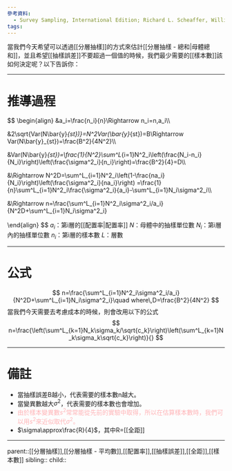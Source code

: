 ```yaml
---
參考資料:
  - Survey Sampling, International Edition; Richard L. Scheaffer, William Mendenhall. III
tags:
---
```

當我們今天希望可以透過[[分層抽樣]]的方式來估計[[分層抽樣 - 總和|母體總和]]，並且希望[[抽樣誤差]]不要超過一個值的時候，我們最少需要的[[樣本數]]該如何決定呢？以下告訴你：
- - -
# 推導過程
$$
\begin{align}
&a_i=\frac{n_i}{n}\Rightarrow n_i=n\,a_i\\\\

&2\sqrt{Var(N\bar{y}_{st})}=N^2Var(\bar{y}_{st})=B\Rightarrow Var(N\bar{y}_{st})=\frac{B^2}{4N^2}\\\\

&Var(N\bar{y}_{st})=\frac{1}{N^2}\sum^L_{i=1}N^2_i\left(\frac{N_i-n_i}{N_i}\right)\left(\frac{\sigma^2_i}{n_i}\right)=\frac{B^2}{4}=D\\\\

&\Rightarrow N^2D=\sum^L_{i=1}N^2_i\left(1-\frac{na_i}{N_i}\right)\left(\frac{\sigma^2_i}{na_i}\right)
=\frac{1}{n}\sum^L_{i=1}N^2_i\frac{\sigma^2_i}{a_i}-\sum^L_{i=1}N_i\sigma^2_i\\\\

&\Rightarrow n=\frac{\sum^L_{i=1}N^2_i\sigma^2_i/a_i}{N^2D+\sum^L_{i=1}N_i\sigma^2_i}

\end{align}
$$
$a_i$：第i層的[[配置率|配置率]]
$N$：母體中的抽樣單位數
$N_i$：第i層內的抽樣單位數
$n_i$：第i層的樣本數
$L$：層數
- - -
# 公式
$$
n=\frac{\sum^L_{i=1}N^2_i\sigma^2_i/a_i}{N^2D+\sum^L_{i=1}N_i\sigma^2_i}\quad where\,D=\frac{B^2}{4N^2}
$$
當我們今天需要去考慮成本的時候，則會改用以下的公式
$$
n=\frac{\left(\sum^L_{k=1}N_k\sigma_k/\sqrt{c_k}\right)\left(\sum^L_{k=1}N_k\sigma_k\sqrt{c_k}\right)}{}
$$
- - -
# 備註
- 當抽樣誤差B越小，代表需要的樣本數n越大。
- 當變異數越大$\sigma^2$，代表需要的樣本數也會增加。
- <font color=ffb3b6>由於樣本變異數$s^2$常常能從先前的實驗中取得，所以在估算樣本數時，我們可以用$s^2$來近似取代$\sigma^2$。</font>
- $\sigma\approx\frac{R}{4}$，其中R=[[全距]]
- - -
parent::[[分層抽樣]],[[分層抽樣 - 平均數]],[[配置率]],[[抽樣誤差]],[[全距]],[[樣本數]]
sibling::
child::
